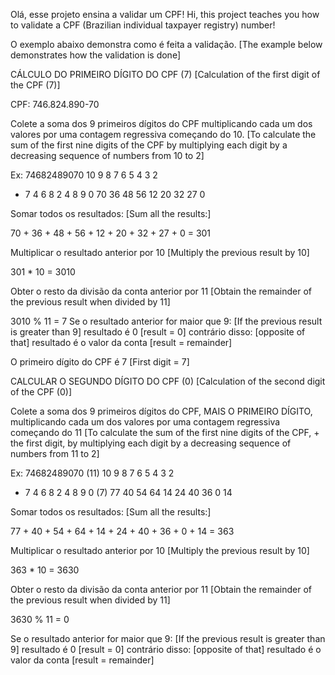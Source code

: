 Olá, esse projeto ensina a validar um CPF!
Hi, this project teaches you how to validate a CPF (Brazilian individual taxpayer registry) number!

O exemplo abaixo demonstra como é feita a validação.
[The example below demonstrates how the validation is done]

CÁLCULO DO PRIMEIRO DÍGITO DO CPF (7)
[Calculation of the first digit of the CPF (7)]

CPF: 746.824.890-70

Colete a soma dos 9 primeiros dígitos do CPF
multiplicando cada um dos valores por uma
contagem regressiva começando do 10.
[To calculate the sum of the first nine digits of the CPF by multiplying each digit by a decreasing sequence of numbers from 10 to 2]

Ex: 74682489070
  10  9  8  7  6  5  4  3  2
*  7  4  6  8  2  4  8  9  0
   70 36 48 56 12 20 32 27 0

Somar todos os resultados:
[Sum all the results:]

70 + 36 + 48 + 56 + 12 + 20 + 32 + 27 + 0 = 301

Multiplicar  o resultado anterior por 10
[Multiply the previous result by 10]

301 * 10 = 3010

Obter o resto da divisão da conta anterior por 11
[Obtain the remainder of the previous result when divided by 11]

3010 % 11 = 7
Se o resultado anterior for maior que 9: [If the previous result is greater than 9]
    resultado é 0 [result = 0]
contrário disso: [opposite of that]
    resultado é o valor da conta [result = remainder]

O primeiro dígito do CPF é 7
[First digit = 7]

CALCULAR O SEGUNDO DÍGITO DO CPF (0)
[Calculation of the second digit of the CPF (0)]

Colete a soma dos 9 primeiros dígitos do CPF,
MAIS O PRIMEIRO DÍGITO,
multiplicando cada um dos valores por uma
contagem regressiva começando do 11
[To calculate the sum of the first nine digits of the CPF, + the first digit, by multiplying each digit by a decreasing sequence of numbers from 11 to 2]

Ex: 74682489070
 (11) 10 9  8  7  6  5  4  3  2
*  7  4  6  8  2  4  8  9  0 (7)
   77 40 54 64 14 24 40 36 0  14

Somar todos os resultados:
[Sum all the results:]

77 + 40 + 54 + 64 + 14 + 24 + 40 + 36 + 0 + 14 = 363

Multiplicar  o resultado anterior por 10
[Multiply the previous result by 10]

363 * 10 = 3630

Obter o resto da divisão da conta anterior por 11
[Obtain the remainder of the previous result when divided by 11]

3630 % 11 = 0

Se o resultado anterior for maior que 9: [If the previous result is greater than 9]
    resultado é 0 [result = 0]
contrário disso: [opposite of that]
    resultado é o valor da conta [result = remainder]